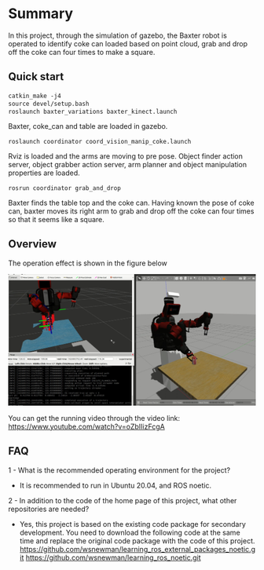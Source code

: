 # Summary

In this project, through the simulation of gazebo, the Baxter robot is operated to identify coke can loaded based on point cloud, grab and drop off the coke can four times to make a square.

## Quick start

```
catkin_make -j4
source devel/setup.bash
roslaunch baxter_variations baxter_kinect.launch
```
Baxter, coke_can and table are loaded in gazebo.
```
roslaunch coordinator coord_vision_manip_coke.launch
```
Rviz is loaded and the arms are moving to pre pose.
Object finder action server, object grabber action server, arm planner and  object manipulation properties are loaded. 
```
rosrun coordinator grab_and_drop
```
Baxter finds the table top and the coke can. Having known the pose of coke can, baxter moves its right arm to grab and drop off the coke can four times so that it seems like a square.

## Overview
The operation effect is shown in the figure below

![demo.jpg](demo.jpg) 

You can get the running video through the video link: https://www.youtube.com/watch?v=oZbIIizFcgA

## FAQ
1 - What is the recommended operating environment for the project?
- It is recommended to run in Ubuntu 20.04, and ROS noetic.

2 - In addition to the code of the home page of this project, what other repositories are needed?
- Yes, this project is based on the existing code package for secondary development. You need to download the following code at the same time and replace the original code package with the code of this project.
https://github.com/wsnewman/learning_ros_external_packages_noetic.git
https://github.com/wsnewman/learning_ros_noetic.git
